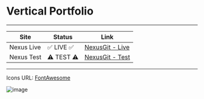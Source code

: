 # Vertical Portfolio

----

<div align=center>

| Site       |   Status    | Link                                                                           |
-------------|-------------|--------------------------------------------------------------------------------|
| Nexus Live | ✅ LIVE ✅ | [NexusGit - Live](https://nexusgit.info)                                       |
| Nexus Test | ⚠️ TEST ⚠️ | [NexusGit - Test](https://jaynightmare.github.io/Vertical-Portfolio/src/index) |
  
</div>




---

Icons URL: [FontAwesome](https://fontawesome.com/search?q=java&o=r)

![image](https://github.com/user-attachments/assets/1754600a-5930-4546-8f97-42a7167ea9cc)
